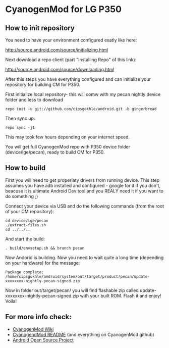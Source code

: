 CyanogenMod for LG P350
=======================

How to init repository
----------------------

You need to have your environment configured exatly like here: 

   http://source.android.com/source/initializing.html 

Next download a repo client (part "Installing Repo" of this link):

   http://source.android.com/source/downloading.html

After this steps you have everything configured and can initialize your repository for building CM for P350.

First initialize local repository- this will comw with my pecan nightly device folder and less to download

    repo init -u git://github.com/cipsgokhle/android.git -b gingerbread

Then sync up:

    repo sync -j1

This may took few hours depending on your internet speed.

You will get full CyanogenMod repo with P350 device folder (device/lge/pecan), ready to build CM for P350.

How to build
------------
First you will need to get properiaty drivers from running device.
This step assumes you have adb installed and configured - google for it if you don't, beacuse it is ultimate Android Dev tool and you REALY need it if you want to do something ;)

Connect your device via USB and do the following commands (from the root of your CM repository):

    cd device/lge/pecan
    ./extract-files.sh
    cd ../../..

And start the build:

    . build/envsetup.sh && brunch pecan

Now Andorid is building. Now you need to wait quite a long time (depending on your hardware) for the message:

    Package complete: /home/cipsgokhle/android/system/out/target/product/pecan/update-xxxxxxxx-nightly-pecan-signed.zip

Now in folder out/target/pecan/ you will find flashable zip called update-xxxxxxxx-nightly-pecan-signed.zip with your built ROM. Flash it and enjoy! Voila!

For more info check:
--------------------

* [CyanogenMod Wiki](http://wiki.cyanogenmod.com/)
* [CyanogendMod README](https://github.com/CyanogenMod/android) (and everything on CyanogenMod github)
* [Android Open Source Project](http://source.android.com/)
